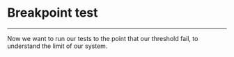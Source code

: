 # Breakpoint test
---

Now we want to run our tests to the point that our threshold fail, to understand the limit of our system.
